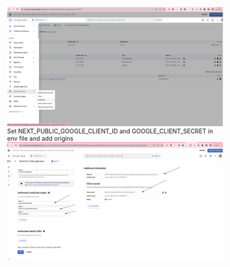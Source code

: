 ![img_9.png](img_9.png)
Set NEXT_PUBLIC_GOOGLE_CLIENT_ID and GOOGLE_CLIENT_SECRET in env file and add origins
![img_10.png](img_10.png)
